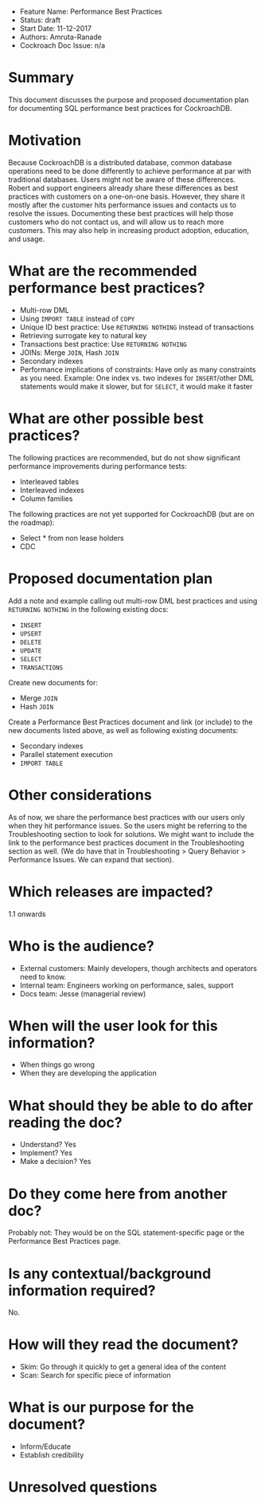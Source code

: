 - Feature Name: Performance Best Practices
- Status: draft
- Start Date: 11-12-2017
- Authors: Amruta-Ranade
- Cockroach Doc Issue: n/a

# Summary

This document discusses the purpose and proposed documentation plan for documenting SQL performance best practices for CockroachDB.

# Motivation

Because CockroachDB is a distributed database, common database operations need to be done differently to achieve performance at par with traditional databases. Users might not be aware of these differences. Robert and support engineers already share these differences as best practices with customers on a one-on-one basis. However, they share it mostly after the customer hits performance issues and contacts us to resolve the issues. Documenting these best practices will help those customers who do not contact us, and will allow us to reach more customers. This may also help in increasing product adoption, education, and usage.

# What are the recommended performance best practices?

- Multi-row DML
- Using `IMPORT TABLE` instead of `COPY`
- Unique ID best practice: Use `RETURNING NOTHING` instead of transactions
- Retrieving surrogate key to natural key
- Transactions best practice: Use `RETURNING NOTHING`
- JOINs: Merge `JOIN`, Hash `JOIN`
- Secondary indexes
- Performance implications of constraints: Have only as many constraints as you need. Example: One index vs. two indexes for `INSERT`/other DML statements would make it slower, but for `SELECT`, it would make it faster

# What are other possible best practices?

The following practices are recommended, but do not show significant performance improvements during performance tests:

- Interleaved tables
- Interleaved indexes
- Column families

The following practices are not yet supported for CockroachDB (but are on the roadmap):

- Select * from non lease holders
- CDC

# Proposed documentation plan

Add a note and example calling out multi-row DML best practices and using `RETURNING NOTHING` in the following existing docs:

- `INSERT`
- `UPSERT`
- `DELETE`
- `UPDATE`
- `SELECT`
- `TRANSACTIONS`

Create new documents for:

- Merge `JOIN`
- Hash `JOIN`

Create a Performance Best Practices document and link (or include) to the new documents listed above, as well as following existing documents:

- Secondary indexes
- Parallel statement execution
- `IMPORT TABLE`

# Other considerations

As of now, we share the performance best practices with our users only when they hit performance issues. So the users might be referring to the Troubleshooting section to look for solutions. We might want to include the link to the performance best practices document in the Troubleshooting section as well. (We do have that in Troubleshooting > Query Behavior > Performance Issues. We can expand that section).

# Which releases are impacted?

1.1 onwards

# Who is the audience?

- External customers: Mainly developers, though architects and operators need to know.
- Internal team: Engineers working on performance, sales, support
- Docs team: Jesse (managerial review)

# When will the user look for this information?

- When things go wrong
- When they are developing the application

# What should they be able to do after reading the doc?

- Understand? Yes
- Implement? Yes
- Make a decision? Yes

# Do they come here from another doc? 

Probably not: They would be on the SQL statement-specific page or the Performance Best Practices page.

# Is any contextual/background information required? 

No.

# How will they read the document?

- Skim: Go through it quickly to get a general idea of the content
- Scan: Search for specific piece of information

# What is our purpose for the document?

- Inform/Educate
- Establish credibility

# Unresolved questions


